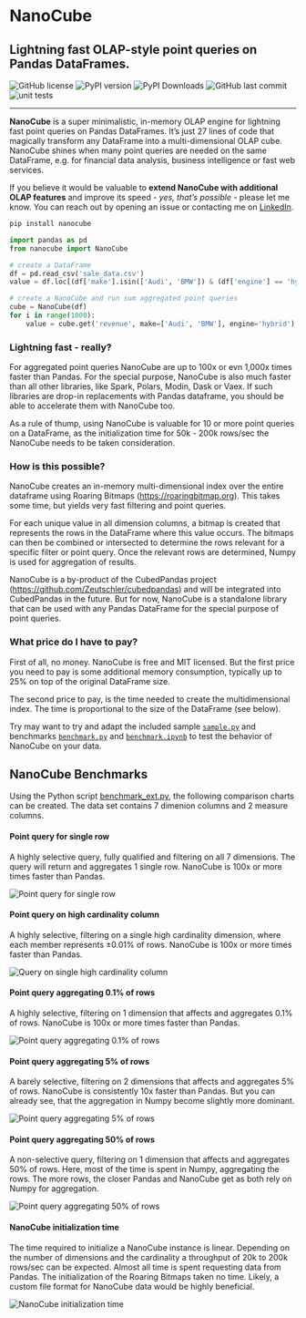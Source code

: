 # NanoCube

## Lightning fast OLAP-style point queries on Pandas DataFrames.

![GitHub license](https://img.shields.io/github/license/Zeutschler/nanocube?color=A1C547)
![PyPI version](https://img.shields.io/pypi/v/nanocube?logo=pypi&logoColor=979DA4&color=A1C547)
![PyPI Downloads](https://img.shields.io/pypi/dm/nanocube.svg?logo=pypi&logoColor=979DA4&label=PyPI%20downloads&color=A1C547)
![GitHub last commit](https://img.shields.io/github/last-commit/Zeutschler/nanocube?logo=github&logoColor=979DA4&color=A1C547)
![unit tests](https://img.shields.io/github/actions/workflow/status/zeutschler/nanocube/python-package.yml?logo=GitHub&logoColor=979DA4&label=unit%20tests&color=A1C547)

-----------------

**NanoCube** is a super minimalistic, in-memory OLAP engine for lightning fast point queries
on Pandas DataFrames. It’s just 27 lines of code that magically transform any DataFrame into a 
multi-dimensional OLAP cube. NanoCube shines when many point queries are needed on the same DataFrame,
e.g. for financial data analysis, business intelligence or fast web services.

If you believe it would be valuable to **extend NanoCube with additional OLAP features** and improve its speed - 
_yes, that’s possible_ - please let me know. You can reach out by opening an issue or contacting me 
on [LinkedIn](https://www.linkedin.com/in/thomas-zeutschler/).

``` bash
pip install nanocube
```

```python
import pandas as pd
from nanocube import NanoCube

# create a DataFrame
df = pd.read_csv('sale_data.csv')
value = df.loc[(df['make'].isin(['Audi', 'BMW']) & (df['engine'] == 'hybrid')]['revenue'].sum().item()

# create a NanoCube and run sum aggregated point queries
cube = NanoCube(df)
for i in range(1000):
    value = cube.get('revenue', make=['Audi', 'BMW'], engine='hybrid')
```

### Lightning fast - really?
For aggregated point queries NanoCube are up to 100x or evn 1,000x times faster than Pandas. For the special purpose,
NanoCube is also much faster than all other libraries, like Spark, Polars, Modin, Dask or Vaex. If such 
libraries are drop-in replacements with Pandas dataframe, you should be able to accelerate them with NanoCube too.

As a rule of thump, using NanoCube is valuable for 10 or more point queries on a DataFrame, as the 
initialization time for 50k - 200k rows/sec the NanoCube needs to be taken consideration. 


### How is this possible?
NanoCube creates an in-memory multi-dimensional index over the entire dataframe using 
Roaring Bitmaps (https://roaringbitmap.org). This takes some time, but yields very fast filtering and point queries.

For each unique value in all dimension columns, a bitmap is created that represents the rows in the DataFrame 
where this value occurs. The bitmaps can then be combined or intersected to determine the rows relevant for 
a specific filter or point query. Once the relevant rows are determined, Numpy is used for aggregation of results. 

NanoCube is a by-product of the CubedPandas project (https://github.com/Zeutschler/cubedpandas) and will be integrated
into CubedPandas in the future. But for now, NanoCube is a standalone library that can be used with 
any Pandas DataFrame for the special purpose of point queries.

### What price do I have to pay?
First of all, no money. NanoCube is free and MIT licensed. But the first price you need to pay is 
some additional memory consumption, typically up to 25% on top of the original DataFrame size. 

The second price to pay, is the time needed to create the multidimensional index. The time is proportional 
to the size of the DataFrame (see below). 

Try may want to try and adapt the included sample [`sample.py`](sample.py) and benchmarks 
[`benchmark.py`](benchmark.py) and [`benchmark.ipynb`](benchmark.ipynb) to test the behavior of NanoCube 
on your data.

## NanoCube Benchmarks

Using the Python script [benchmark_ext.py](benchmark_ext.py), the following comparison charts can be created.
The data set contains 7 dimenion columns and 2 measure columns.

#### Point query for single row
A highly selective query, fully qualified and filtering on all 7 dimensions. The query will return and aggregates 1 single row.
NanoCube is 100x or more times faster than Pandas. 

![Point query for single row](charts/s.png)

#### Point query on high cardinality column
A highly selective, filtering on a single high cardinality dimension, where each member
represents ±0.01% of rows. NanoCube is 100x or more times faster than Pandas. 

![Query on single high cardinality column](charts/hk.png)


#### Point query aggregating 0.1% of rows
A highly selective, filtering on 1 dimension that affects and aggregates 0.1% of rows.
NanoCube is 100x or more times faster than Pandas. 

![Point query aggregating 0.1% of rows](charts/m.png)

#### Point query aggregating 5% of rows
A barely selective, filtering on 2 dimensions that affects and aggregates 5% of rows.
NanoCube is consistently 10x faster than Pandas. But you can already see, that the 
aggregation in Numpy become slightly more dominant. 

![Point query aggregating 5% of rows](charts/l.png)

#### Point query aggregating 50% of rows
A non-selective query, filtering on 1 dimension that affects and aggregates 50% of rows.
Here, most of the time is spent in Numpy, aggregating the rows. The more
rows, the closer Pandas and NanoCube get as both rely on Numpy for
aggregation.

![Point query aggregating 50% of rows](charts/xl.png)

#### NanoCube initialization time
The time required to initialize a NanoCube instance is linear.
Depending on the number of dimensions and the cardinality a throughput of
20k to 200k rows/sec can be expected. Almost all time is spent requesting
data from Pandas. The initialization of the Roaring Bitmaps taken no time.
Likely, a custom file format for NanoCube data would be highly beneficial.

![NanoCube initialization time](charts/init.png)



